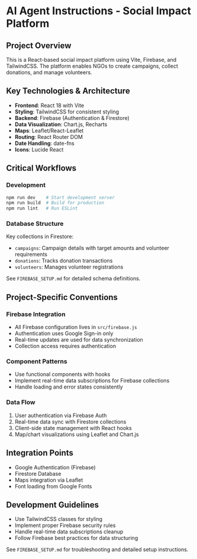 # AI Agent Instructions - Social Impact Platform

## Project Overview
This is a React-based social impact platform using Vite, Firebase, and TailwindCSS. The platform enables NGOs to create campaigns, collect donations, and manage volunteers.

## Key Technologies & Architecture
- **Frontend**: React 18 with Vite
- **Styling**: TailwindCSS for consistent styling
- **Backend**: Firebase (Authentication & Firestore)
- **Data Visualization**: Chart.js, Recharts
- **Maps**: Leaflet/React-Leaflet
- **Routing**: React Router DOM
- **Date Handling**: date-fns
- **Icons**: Lucide React

## Critical Workflows

### Development
```bash
npm run dev    # Start development server
npm run build  # Build for production
npm run lint   # Run ESLint
```

### Database Structure
Key collections in Firestore:
- `campaigns`: Campaign details with target amounts and volunteer requirements
- `donations`: Tracks donation transactions
- `volunteers`: Manages volunteer registrations

See `FIREBASE_SETUP.md` for detailed schema definitions.

## Project-Specific Conventions

### Firebase Integration
- All Firebase configuration lives in `src/firebase.js`
- Authentication uses Google Sign-in only
- Real-time updates are used for data synchronization
- Collection access requires authentication

### Component Patterns
- Use functional components with hooks
- Implement real-time data subscriptions for Firebase collections
- Handle loading and error states consistently

### Data Flow
1. User authentication via Firebase Auth
2. Real-time data sync with Firestore collections
3. Client-side state management with React hooks
4. Map/chart visualizations using Leaflet and Chart.js

## Integration Points
- Google Authentication (Firebase)
- Firestore Database
- Maps integration via Leaflet
- Font loading from Google Fonts

## Development Guidelines
- Use TailwindCSS classes for styling
- Implement proper Firebase security rules
- Handle real-time data subscriptions cleanup
- Follow Firebase best practices for data structuring

See `FIREBASE_SETUP.md` for troubleshooting and detailed setup instructions.